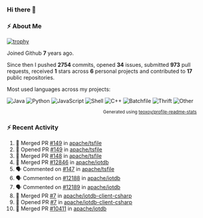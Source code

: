 ### Hi there 👋

### :zap: About Me

[![trophy](https://github-profile-trophy.vercel.app/?username=HTHou&theme=onedark)](https://github.com/ryo-ma/github-profile-trophy)
   
Joined Github **7** years ago.

Since then I pushed **2754** commits, opened **34** issues, submitted **973** pull requests, received **1** stars across **6** personal projects and contributed to **17** public repositories.

Most used languages across my projects:

![Java](https://img.shields.io/static/v1?style=flat-square&label=%E2%A0%80&color=555&labelColor=%23b07219&message=Java%EF%B8%B196.4%25)
![Python](https://img.shields.io/static/v1?style=flat-square&label=%E2%A0%80&color=555&labelColor=%233572A5&message=Python%EF%B8%B10.8%25)
![JavaScript](https://img.shields.io/static/v1?style=flat-square&label=%E2%A0%80&color=555&labelColor=%23f1e05a&message=JavaScript%EF%B8%B10.6%25)
![Shell](https://img.shields.io/static/v1?style=flat-square&label=%E2%A0%80&color=555&labelColor=%2389e051&message=Shell%EF%B8%B10.4%25)
![C++](https://img.shields.io/static/v1?style=flat-square&label=%E2%A0%80&color=555&labelColor=%23f34b7d&message=C%2B%2B%EF%B8%B10.4%25)
![Batchfile](https://img.shields.io/static/v1?style=flat-square&label=%E2%A0%80&color=555&labelColor=%23C1F12E&message=Batchfile%EF%B8%B10.3%25)
![Thrift](https://img.shields.io/static/v1?style=flat-square&label=%E2%A0%80&color=555&labelColor=%23D12127&message=Thrift%EF%B8%B10.2%25)
![Other](https://img.shields.io/static/v1?style=flat-square&label=%E2%A0%80&color=555&labelColor=%23ededed&message=Other%EF%B8%B10.4%25)

<p align="right"><sub>Generated using <a href="https://github.com/marketplace/actions/profile-readme-stats">teoxoy/profile-readme-stats</a></sub></p>


<!--![](https://github.com/HTHou/HTHou/blob/output/github-contribution-grid-snake.svg)-->

<!--![Haonan Hou's github stats](https://github-readme-stats.vercel.app/api?username=HTHou&count_private=true&show_icons=true&theme=onedark)-->

<!--![Haonan Hou's wakatime stats](https://github-readme-stats.vercel.app/api/wakatime?username=HTHou&layout=compact&theme=onedark)-->

<!--![Top Langs](https://github-readme-stats.vercel.app/api/top-langs/?username=HTHou&theme=onedark&layout=compact)-->

### :zap: Recent Activity
<!--START_SECTION:activity-->
1. 🎉 Merged PR [#149](https://github.com/apache/tsfile/pull/149) in [apache/tsfile](https://github.com/apache/tsfile)
2. 💪 Opened PR [#149](https://github.com/apache/tsfile/pull/149) in [apache/tsfile](https://github.com/apache/tsfile)
3. 🎉 Merged PR [#148](https://github.com/apache/tsfile/pull/148) in [apache/tsfile](https://github.com/apache/tsfile)
4. 🎉 Merged PR [#12846](https://github.com/apache/iotdb/pull/12846) in [apache/iotdb](https://github.com/apache/iotdb)
5. 🗣 Commented on [#147](https://github.com/apache/tsfile/issues/147#issuecomment-2205436119) in [apache/tsfile](https://github.com/apache/tsfile)
6. 🗣 Commented on [#12188](https://github.com/apache/iotdb/pull/12188#issuecomment-2202655115) in [apache/iotdb](https://github.com/apache/iotdb)
7. 🗣 Commented on [#12189](https://github.com/apache/iotdb/pull/12189#issuecomment-2202617303) in [apache/iotdb](https://github.com/apache/iotdb)
8. 🎉 Merged PR [#7](https://github.com/apache/iotdb-client-csharp/pull/7) in [apache/iotdb-client-csharp](https://github.com/apache/iotdb-client-csharp)
9. 💪 Opened PR [#7](https://github.com/apache/iotdb-client-csharp/pull/7) in [apache/iotdb-client-csharp](https://github.com/apache/iotdb-client-csharp)
10. 🎉 Merged PR [#10411](https://github.com/apache/iotdb/pull/10411) in [apache/iotdb](https://github.com/apache/iotdb)
<!--END_SECTION:activity-->

<!--
**HTHou/HTHou** is a ✨ _special_ ✨ repository because its `README.md` (this file) appears on your GitHub profile.

Here are some ideas to get you started:

- 🔭 I’m currently working on ...
- 🌱 I’m currently learning ...
- 👯 I’m looking to collaborate on ...
- 🤔 I’m looking for help with ...
- 💬 Ask me about ...
- 📫 How to reach me: ...
- 😄 Pronouns: ...
- ⚡ Fun fact: ...
-->

